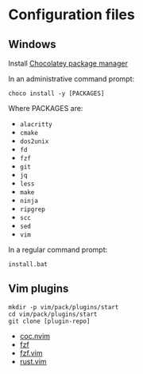 # Configuration files

## Windows

Install [Chocolatey package manager](https://chocolatey.org/install)

In an administrative command prompt:

    choco install -y [PACKAGES]

Where PACKAGES are:

- `alacritty`
- `cmake`
- `dos2unix`
- `fd`
- `fzf`
- `git`
- `jq`
- `less`
- `make`
- `ninja`
- `ripgrep`
- `scc`
- `sed`
- `vim`

In a regular command prompt:

    install.bat

## Vim plugins

```
mkdir -p vim/pack/plugins/start
cd vim/pack/plugins/start
git clone [plugin-repo]
```

- [coc.nvim](https://github.com/neoclide/coc.nvim.git)
- [fzf](https://github.com/junegunn/fzf.git)
- [fzf.vim](https://github.com/junegunn/fzf.vim.git)
- [rust.vim](https://github.com/rust-lang/rust.vim)

